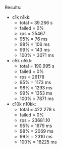 Results:
* c1k n1kk:
    * total = 39.266 s
    * failed = 0%
    * rps = 25467
    * 95% = 76 ms
    * 98% = 106 ms
    * 99% = 143 ms
    * 100% = 3071 ms
* c5k n5kk:
    * total = 190.995 s
    * failed = 0%
    * rps = 26178
    * 95% = 1173 ms
    * 98% = 1293 ms
    * 99% = 1353 ms
    * 100% = 7871 ms
* c10k n10kk:
    * total = 422.278 s
    * failed = 0%
    * rps = 23681.10
    * 95% = 1679 ms
    * 98% = 2069 ms
    * 99% = 2310 ms
    * 100% = 16225 ms
